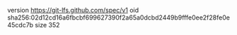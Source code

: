 version https://git-lfs.github.com/spec/v1
oid sha256:02d12cd16a6fbcbf699627390f2a65a0dcbd2449b9fffe0ee2f28fe0e45cdc7b
size 352
